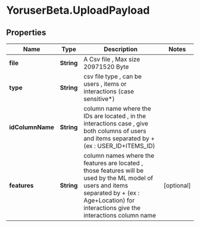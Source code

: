 # YoruserBeta.UploadPayload

## Properties
Name | Type | Description | Notes
------------ | ------------- | ------------- | -------------
**file** | **String** | A Csv file , Max size 20971520 Byte | 
**type** | **String** | csv file type , can be users , items  or interactions (case sensitive*) | 
**idColumnName** | **String** | column name where the IDs are located , in the  interactions case , give both columns of users and items separated by + (ex : USER_ID+ITEMS_ID) | 
**features** | **String** | column names where the features are  located , those features will be used by the ML model of users and items separated by + (ex : Age+Location) for interactions give the interactions column name  | [optional] 


